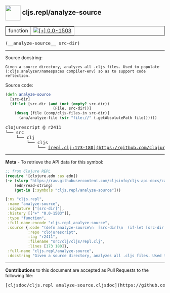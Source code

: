 ## <img width="48px" valign="middle" src="http://i.imgur.com/Hi20huC.png"> cljs.repl/analyze-source

 <table border="1">
<tr>

<td>function</td>
<td><a href="https://github.com/cljsinfo/cljs-api-docs/tree/0.0-1503"><img valign="middle" alt="[+] 0.0-1503" src="https://img.shields.io/badge/+-0.0--1503-lightgrey.svg"></a> </td>
</tr>
</table>

 <samp>
(__analyze-source__ src-dir)<br>
</samp>

---




Source docstring:

```
Given a source directory, analyzes all .cljs files. Used to populate
(:cljs.analyzer/namespaces compiler-env) so as to support code reflection.
```

Source code:

```clj
(defn analyze-source
  [src-dir]
  (if-let [src-dir (and (not (empty? src-dir))
                     (File. src-dir))]
    (doseq [file (comp/cljs-files-in src-dir)]
      (ana/analyze-file (str "file://" (.getAbsolutePath file))))))
```

 <pre>
clojurescript @ r2411
└── src
    └── clj
        └── cljs
            └── <ins>[repl.clj:173-180](https://github.com/clojure/clojurescript/blob/r2411/src/clj/cljs/repl.clj#L173-L180)</ins>
</pre>


---

__Meta__ - To retrieve the API data for this symbol:

```clj
;; from Clojure REPL
(require '[clojure.edn :as edn])
(-> (slurp "https://raw.githubusercontent.com/cljsinfo/cljs-api-docs/catalog/cljs-api.edn")
    (edn/read-string)
    (get-in [:symbols "cljs.repl/analyze-source"]))
```

```clj
{:ns "cljs.repl",
 :name "analyze-source",
 :signature ["[src-dir]"],
 :history [["+" "0.0-1503"]],
 :type "function",
 :full-name-encode "cljs.repl_analyze-source",
 :source {:code "(defn analyze-source\n  [src-dir]\n  (if-let [src-dir (and (not (empty? src-dir))\n                     (File. src-dir))]\n    (doseq [file (comp/cljs-files-in src-dir)]\n      (ana/analyze-file (str \"file://\" (.getAbsolutePath file))))))",
          :repo "clojurescript",
          :tag "r2411",
          :filename "src/clj/cljs/repl.clj",
          :lines [173 180]},
 :full-name "cljs.repl/analyze-source",
 :docstring "Given a source directory, analyzes all .cljs files. Used to populate\n(:cljs.analyzer/namespaces compiler-env) so as to support code reflection."}

```

---

__Contributions__ to this document are accepted as Pull Requests to the following file:

 <pre>
[cljsdoc/cljs.repl_analyze-source.cljsdoc](https://github.com/cljsinfo/cljs-api-docs/blob/master/cljsdoc/cljs.repl_analyze-source.cljsdoc)
</pre>

